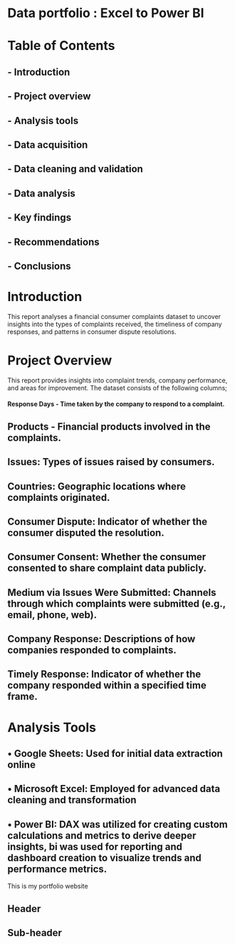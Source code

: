 # Data portfolio : Excel to Power BI



# Table of Contents
## - Introduction
## - Project overview
## - Analysis tools
## - Data acquisition
## - Data cleaning and validation
## - Data analysis
## -  Key findings
## - Recommendations
## - Conclusions

# Introduction
This report analyses a financial consumer complaints dataset to uncover insights into the types of complaints received, the timeliness of company responses, and patterns in consumer dispute resolutions.
# Project Overview
This report provides insights into complaint trends, company performance, and areas for improvement. The dataset consists of the following columns;
#### Response Days - Time taken by the company to respond to a complaint.
## Products - Financial products involved in the complaints.
## Issues: Types of issues raised by consumers.
## Countries: Geographic locations where complaints originated.
## Consumer Dispute: Indicator of whether the consumer disputed the resolution.
## Consumer Consent: Whether the consumer consented to share complaint data publicly.
## Medium via Issues Were Submitted: Channels through which complaints were submitted (e.g., email, phone, web).
## Company Response: Descriptions of how companies responded to complaints.
## Timely Response: Indicator of whether the company responded within a specified time frame.

# Analysis Tools
## •	Google Sheets: Used for initial data extraction online

## •	Microsoft Excel: Employed for advanced data cleaning and transformation

## •	Power BI: DAX was utilized for creating custom calculations and metrics to derive deeper insights, bi was used for reporting and dashboard creation to visualize trends and performance metrics.





This is my portfolio website


## Header


## Sub-header
